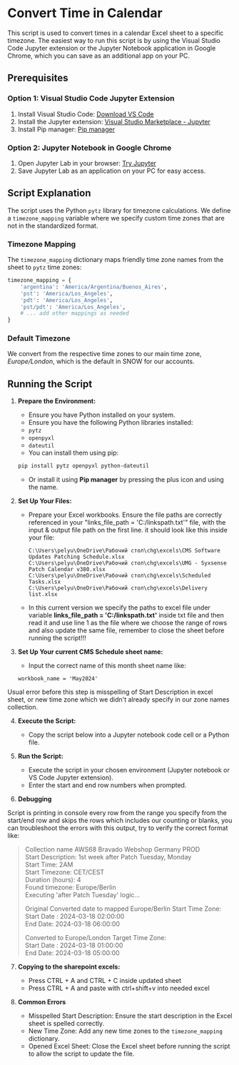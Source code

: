 
# Convert Time in Calendar

This script is used to convert times in a calendar Excel sheet to a specific timezone. The easiest way to run this script is by using the Visual Studio Code Jupyter extension or the Jupyter Notebook application in Google Chrome, which you can save as an additional app on your PC.

## Prerequisites

### Option 1: Visual Studio Code Jupyter Extension
1. Install Visual Studio Code: [Download VS Code](https://code.visualstudio.com/download)
2. Install the Jupyter extension: [Visual Studio Marketplace - Jupyter](https://marketplace.visualstudio.com/items?itemName=ms-toolsai.jupyter)
3. Install Pip manager: [Pip manager](https://marketplace.visualstudio.com/items?itemName=slightc.pip-manager)

### Option 2: Jupyter Notebook in Google Chrome
1. Open Jupyter Lab in your browser: [Try Jupyter](https://jupyter.org/try-jupyter/lab/)
2. Save Jupyter Lab as an application on your PC for easy access.


## Script Explanation

The script uses the Python `pytz` library for timezone calculations. We define a `timezone_mapping` variable where we specify custom time zones that are not in the standardized format.

### Timezone Mapping

The `timezone_mapping` dictionary maps friendly time zone names from the sheet to `pytz` time zones:

```python
timezone_mapping = {
    'argentina': 'America/Argentina/Buenos_Aires',
    'pst': 'America/Los_Angeles',
    'pdt': 'America/Los_Angeles',
    'pst/pdt': 'America/Los_Angeles',
    # ... add other mappings as needed
}
```

### Default Timezone

We convert from the respective time zones to our main time zone, *Europe/London*, which is the default in SNOW for our accounts.

## Running the Script

1. **Prepare the Environment:**
   - Ensure you have Python installed on your system.
   - Ensure you have the following Python libraries installed:
    - `pytz`
    - `openpyxl`
    - `dateutil`
   - You can install them using pip:
    ```sh
    pip install pytz openpyxl python-dateutil
    ```
   - Or install it using **Pip manager** by pressing the plus icon and using the name.

2. **Set Up Your Files:**
   - Prepare your Excel workbooks. Ensure the file paths are correctly referenced in your "links_file_path = 'C:/linkspath.txt'" file, with the input & output file path on the first line.
   it should look like this inside your file:
      ```
      C:\Users\pelyu\OneDrive\Рабочий стол\chg\excels\CMS Software Updates Patching Schedule.xlsx
      C:\Users\pelyu\OneDrive\Рабочий стол\chg\excels\UMG - Syxsense Patch Calendar v380.xlsx
      C:\Users\pelyu\OneDrive\Рабочий стол\chg\excels\Scheduled Tasks.xlsx
      C:\Users\pelyu\OneDrive\Рабочий стол\chg\excels\Delivery list.xlsx
      ```
   - In this current version we specify the paths to excel file under variable **links_file_path = 'C:/linkspath.txt'** inside txt file and then read it and use line 1 as the file where we choose the range of rows and also update the same file, remember to close the sheet before running the script!!!

3. **Set Up Your current CMS Schedule sheet name:**
   - Input the correct name of this month sheet name like: 
   
    ```
    workbook_name = 'May2024'
    ```

Usual error before this step is misspelling of Start Description in excel sheet, or new time zone which we didn't already specify in our zone names collection.


4. **Execute the Script:**
   - Copy the script below into a Jupyter notebook code cell or a Python file.

5. **Run the Script:**
   - Execute the script in your chosen environment (Jupyter notebook or VS Code Jupyter extension).
   - Enter the start and end row numbers when prompted.

6. **Debugging**

Script is printing in console every row from the range you specify from the start/end row and skips the rows which includes our counting or blanks, you can troubleshoot the errors with this output, try to verify the correct format like:

> Collection name AWS68 Bravado Webshop Germany PROD <br>
> Start Description: 1st week after Patch Tuesday, Monday <br>
> Start Time: 2AM <br>
> Start Timezone: CET/CEST <br>
> Duration (hours): 4 <br>
> Found timezone: Europe/Berlin <br>
> Executing 'after Patch Tuesday' logic... <br>
> 
> Original Converted date to mapped Europe/Berlin Start Time Zone: <br>
> Start Date : 2024-03-18 02:00:00 <br>
> End Date: 2024-03-18 06:00:00 <br>
> 
> Converted to Europe/London Target Time Zone: <br>
> Start Date : 2024-03-18 01:00:00 <br>
> End Date: 2024-03-18 05:00:00 <br>

7. **Copying to the sharepoint excels:**

   - Press CTRL + A and CTRL + C inside updated sheet
   - Press CTRL + A and paste with ctrl+shift+v into needed excel

8. **Common Errors**

   - Misspelled Start Description: Ensure the start description in the Excel sheet is spelled correctly.
   - New Time Zone: Add any new time zones to the `timezone_mapping` dictionary.
   - Opened Excel Sheet: Close the Excel sheet before running the script to allow the script to update the file.

